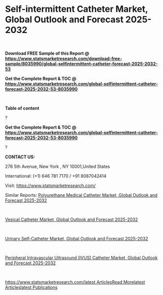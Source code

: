 <h1>Self-intermittent Catheter Market, Global Outlook and Forecast 2025-2032</h1><br/><p><strong>Download FREE Sample of this Report @ <a href="https://www.statsmarketresearch.com/download-free-sample/8035990/global-selfintermittent-catheter-forecast-2025-2032-53">https://www.statsmarketresearch.com/download-free-sample/8035990/global-selfintermittent-catheter-forecast-2025-2032-53</a></strong></p>
 
 
 
 <div><b>Get the Complete Report & TOC @ <a href="https://www.statsmarketresearch.com/global-selfintermittent-catheter-forecast-2025-2032-53-8035990">https://www.statsmarketresearch.com/global-selfintermittent-catheter-forecast-2025-2032-53-8035990</a></b></div>
 
 
 
 <p><br />
 
 <b>Table of content</b></p>
 
 
 
 <p>? </p>
 
 
 
 <div><b>Get the Complete Report & TOC @ <a href="https://www.statsmarketresearch.com/global-selfintermittent-catheter-forecast-2025-2032-53-8035990">https://www.statsmarketresearch.com/global-selfintermittent-catheter-forecast-2025-2032-53-8035990</a></b></div>
 
 
 
 <p>? </p>
 
 
 
 <p><b>CONTACT US:</b><br />
 
 276 5th Avenue, New York , NY 10001,United States<br />
 
 International: (+1) 646 781 7170 / +91 8087042414<br />
 
 Visit: <a href="https://www.statsmarketresearch.com/">https://www.statsmarketresearch.com/</a><br />
 
 Similar Reports: <a href="https://www.statsmarketresearch.com/global-selfintermittent-catheter-forecast-2025-2032-53-8035990">Polyurethane Medical Catheter Market, Global Outlook and Forecast 2025-2032</a><br />
 
 <br />
 
 <a href="https://www.statsmarketresearch.com/global-selfintermittent-catheter-forecast-2025-2032-53-8035990">Vesical Catheter Market, Global Outlook and Forecast 2025-2032</a><br />
 
 <br />
 
 <a href="https://www.statsmarketresearch.com/global-selfintermittent-catheter-forecast-2025-2032-53-8035990">Urinary Self-Catheter Market, Global Outlook and Forecast 2025-2032</a><br />
 
 <br />
 
 <a href="https://www.statsmarketresearch.com/global-selfintermittent-catheter-forecast-2025-2032-53-8035990">Peripheral Intravascular Ultrasound (IVUS) Catheter Market, Global Outlook and Forecast 2025-2032 </a><br />
 
 <br />
 
 <a href="https://gyeongbokgung.com">https://www.statsmarketresearch.com/</a><a href="https://hallyeomaritime.com">latest Articles</a><a href="https://jingwansa.com">Read More</a><a href="https://nguoiviet.jp/">latest Articles</a><a href="https://www.intelmarketresearch.com/">latest Publications</a></p>
